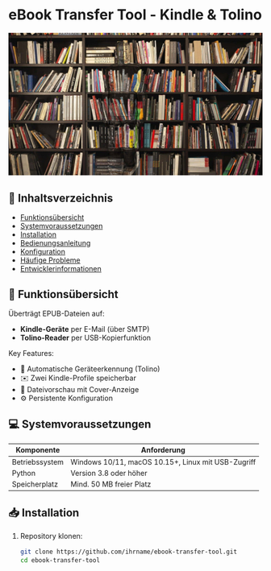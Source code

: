 # eBook Transfer Tool - Kindle & Tolino

![Programm-Screenshot](images/background.jpg)

## 📖 Inhaltsverzeichnis
- [Funktionsübersicht](#-funktionsübersicht)
- [Systemvoraussetzungen](#-systemvoraussetzungen)
- [Installation](#-installation)
- [Bedienungsanleitung](#-bedienungsanleitung)
- [Konfiguration](#-konfiguration)
- [Häufige Probleme](#-häufige-probleme)
- [Entwicklerinformationen](#-entwicklerinformationen)

## 🌟 Funktionsübersicht
Überträgt EPUB-Dateien auf:
- **Kindle-Geräte** per E-Mail (über SMTP)
- **Tolino-Reader** per USB-Kopierfunktion

Key Features:
- 🔄 Automatische Geräteerkennung (Tolino)
- ✉️ Zwei Kindle-Profile speicherbar
- 📁 Dateivorschau mit Cover-Anzeige
- ⚙️ Persistente Konfiguration

## 💻 Systemvoraussetzungen
| Komponente    | Anforderung               |
|--------------|--------------------------|
| Betriebssystem | Windows 10/11, macOS 10.15+, Linux mit USB-Zugriff |
| Python       | Version 3.8 oder höher    |
| Speicherplatz | Mind. 50 MB freier Platz |

## 📥 Installation
1. Repository klonen:
   ```bash
   git clone https://github.com/ihrname/ebook-transfer-tool.git
   cd ebook-transfer-tool
